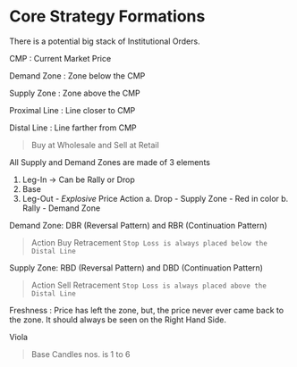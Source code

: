 # Core Strategy Formations

There is a potential big stack of Institutional Orders.

CMP
: Current Market Price

Demand Zone
: Zone below the CMP

Supply Zone
: Zone above the CMP

Proximal Line
: Line closer to CMP

Distal Line
: Line farther from CMP

> Buy at Wholesale and Sell at Retail

All Supply and Demand Zones are made of 3 elements
1. Leg-In -> Can be Rally or Drop
2. Base
3. Leg-Out - *Explosive* Price Action
	a. Drop - Supply Zone - Red in color
	b. Rally - Demand Zone

Demand Zone: DBR (Reversal Pattern) and RBR (Continuation Pattern)
> Action
> Buy Retracement 
`Stop Loss is always placed below the Distal Line`

Supply Zone: RBD (Reversal Pattern) and DBD (Continuation Pattern)
> Action
> Sell Retracement 
`Stop Loss is always placed above the Distal Line`

Freshness
: Price has left the zone, but, the price never ever came back to the zone.
It should always be seen on the Right Hand Side.

Viola
> Base Candles nos. is 1 to 6


<!--stackedit_data:
eyJoaXN0b3J5IjpbLTc1NDEwODQ1NiwtNDQwMDU3Mzg1LC0xOT
kzOTU3MDMyLC0xMzkyNDkxODE2LDI5Mzc0OTA2OCwtMTEwMDI1
MzYzNywtNzM3NjY4Njg3XX0=
-->